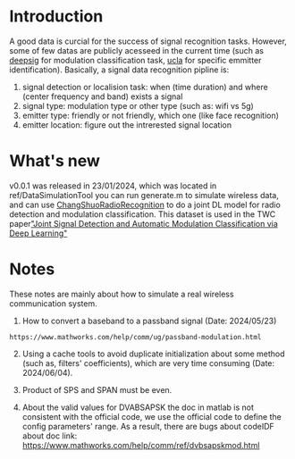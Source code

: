 # Introduction

A good data is curcial for the success of signal recognition tasks.
However, some of few datas are publicly acesseed in the current time (such as [deepsig]() for modulation classification
task, [ucla](https://cores.ee.ucla.edu/downloads/datasets/wisig/) for specific emmitter identification).
Basically, a signal data recognition pipline is:

1. signal detection or localision task: when (time duration) and where (center frequency and band) exists a signal
2. signal type: modulation type or other type (such as: wifi vs 5g)
3. emitter type: friendly or not friendly, which one (like face recognition)
4. emitter location: figure out the intrerested signal location

# What's new

v0.0.1 was released in 23/01/2024, which was located in ref/DataSimulationTool
you can run generate.m to simulate wireless data, and
can use [ChangShuoRadioRecognition](https://github.com/Singingkettle/ChangShuoRadioRecognition) to do a joint DL model for
radio detection and modulation classification. This dataset is used in the TWC paper["Joint Signal Detection and Automatic Modulation Classification via Deep Learning"](https://arxiv.org/abs/2405.00736)

# Notes

These notes are mainly about how to simulate a real wireless communication system.

1. How to convert a baseband to a passband signal (Date: 2024/05/23)
```
https://www.mathworks.com/help/comm/ug/passband-modulation.html
```

2. Using a cache tools to avoid duplicate initialization about some method (such as, filters' coefficients), which are very time consuming (Date: 2024/06/04).

3. Product of SPS and SPAN must be even.

4.  About the valid values for DVABSAPSK the doc in matlab is not consistent with the official code, we use the official code to define the config parameters' range. As a result, there are bugs about codeIDF about doc link: https://www.mathworks.com/help/comm/ref/dvbsapskmod.html